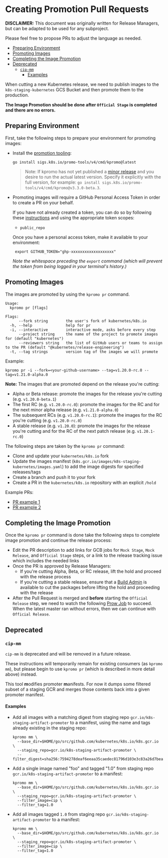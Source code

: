 # Creating Promotion Pull Requests

**DISCLAIMER:** This document was originally written for Release Managers, but can be adapted to be used for any subproject.

Please feel free to propose PRs to adjust the language as needed.

- [Preparing Environment](#preparing-environment)
- [Promoting Images](#promoting-images)
- [Completing the Image Promotion](#completing-the-image-promotion)
- [Deprecated](#deprecated)
  - [`cip-mm`](#cip-mm)
    - [Examples](#examples)

When cutting a new Kubernetes release, we need to publish images to the `k8s-staging-kubernetes` GCS Bucket and then promote them to the production.

**The Image Promotion should be done after `Official Stage` is completed and there are no errors.**

## Preparing Environment

First, take the following steps to prepare your environment for promoting images:

- Install the [promotion tooling](/README.md#installation):

  ```shell
  go install sigs.k8s.io/promo-tools/v4/cmd/kpromo@latest
  ```

  > Note: If kpromo has not yet published a [minor release](https://github.com/kubernetes-sigs/promo-tools/releases) and you desire to run the actual latest version. Specify it explicitly with the full version, for example:  `go install sigs.k8s.io/promo-tools/v4/cmd/kpromo@v3.3.0-beta.3`.

- Promoting images will require a GitHub Personal Access Token in order to
  create a PR on your behalf.

  If you have not already created a token, you can do so by following these
  [instructions](https://docs.github.com/en/authentication/keeping-your-account-and-data-secure/creating-a-personal-access-token)
  and using the appropriate token scopes:
  - `public_repo`

  Once you have a personal access token, make it available to your environment:

  ```shell
   export GITHUB_TOKEN="ghp-xxxxxxxxxxxxxxxxxxx"
  ```

  _Note the whitespace preceding the `export` command (which will prevent the
  token from being logged in your terminal's history.)_

## Promoting Images

The images are promoted by using the `kpromo pr` command.

```console
Usage:
  kpromo pr [flags]

Flags:
      --fork string        the user's fork of kubernetes/k8s.io
  -h, --help               help for pr
  -i, --interactive        interactive mode, asks before every step
      --project string     the name of the project to promote images for (default "kubernetes")
      --reviewers string   the list of GitHub users or teams to assign to the PR (default "@kubernetes/release-engineering")
  -t, --tag strings        version tag of the images we will promote
```

Example:

```shell
kpromo pr -i --fork=<your-github-username> --tag=v1.20.0-rc.0 --tag=v1.21.0-alpha.0
```

**Note:** The images that are promoted depend on the release you're cutting:

- Alpha or Beta release: promote the images for the release you're cutting (e.g. `v1.20.0-beta.1`)
- The first RC (e.g. `v1.20.0-rc.0`): promote the images for the RC and for the next minor alpha release (e.g. `v1.21.0-alpha.0`)
- The subsequent RCs (e.g. `v1.20.0-rc.1`): promote the images for the RC you're cutting (e.g. `v1.20.0-rc.0`)
- A stable release (e.g. `v1.20.0`): promote the images for the release you're cutting and for the RC of the next patch release (e.g. `v1.20.1-rc.0`)

The following steps are taken by the `kpromo pr` command:

- Clone and update your `kubernetes/k8s.io` fork
- Update the images manifest (`k8s.gcr.io/images/k8s-staging-kubernetes/images.yaml`) to add the image digests for specified releases/tags
- Create a branch and push it to your fork
- Create a PR in the `kubernetes/k8s.io` repository with an explicit `/hold`

Example PRs:

- [PR example 1](https://github.com/kubernetes/k8s.io/pull/1386)
- [PR example 2](https://github.com/kubernetes/k8s.io/pull/1348)

## Completing the Image Promotion

Once the `kpromo pr` command is done take the following steps to complete image promotion and continue the release process:

- Edit the PR description to add links for GCB jobs for `Mock Stage`, `Mock Release`, and `Official Stage` steps, or a link to the release tracking issue which includes the needed links
- Once the PR is approved by Release Managers:
  - If you're cutting Alpha, Beta, or RC release, lift the hold and proceed with the release process
  - If you're cutting a stable release, ensure that a [Build Admin](https://kubernetes.io/releases/release-managers/#build-admins) is available to cut the packages before lifting the hold and proceeding with the release
- After the Pull Request is merged and **before** starting the `Official Release` step, we need to watch the following [Prow Job](https://prow.k8s.io/?job=post-k8sio-image-promo) to succeed. When the latest master ran without errors, then we can continue with `Official Release`.

## Deprecated

### `cip-mm`

`cip-mm` is deprecated and will be removed in a future release.

These instructions will temporarily remain for existing consumers
(as `kpromo mm`), but please begin to use `kpromo pr` (which is described in
more detail above) instead.

This tool **m**odifies promoter **m**anifests. For now it dumps some filtered
subset of a staging GCR and merges those contents back into a given promoter
manifest.

#### Examples

- Add all images with a matching digest from staging repo
  `gcr.io/k8s-staging-artifact-promoter` to a manifest, using the name and tags
  already existing in the staging repo:

  ```console
  kpromo mm \
    --base_dir=$HOME/go/src/github.com/kubernetes/k8s.io/k8s.gcr.io  \
    --staging_repo=gcr.io/k8s-staging-artifact-promoter \
    --filter_digest=sha256:7594278deaf6eeaa35caedec81796d103e3c83a26d7beab091a5d25a9ba6aa16
  ```

- Add a single image named "foo" and tagged "1.0" from staging repo
  `gcr.io/k8s-staging-artifact-promoter` to a manifest:

  ```console
  kpromo mm \
    --base_dir=$HOME/go/src/github.com/kubernetes/k8s.io/k8s.gcr.io  \
    --staging_repo=gcr.io/k8s-staging-artifact-promoter \
    --filter_image=cip \
    --filter_tag=1.0
  ```

- Add all images tagged `1.0` from staging repo
  `gcr.io/k8s-staging-artifact-promoter` to a manifest:

  ```console
  kpromo mm \
    --base_dir=$HOME/go/src/github.com/kubernetes/k8s.io/k8s.gcr.io  \
    --staging_repo=gcr.io/k8s-staging-artifact-promoter \
    --filter_image=cip \
    --filter_tag=1.0
  ```
